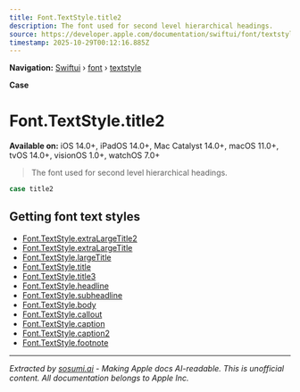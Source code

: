 ```yaml
---
title: Font.TextStyle.title2
description: The font used for second level hierarchical headings.
source: https://developer.apple.com/documentation/swiftui/font/textstyle/title2
timestamp: 2025-10-29T00:12:16.885Z
---
```


**Navigation:** [Swiftui](/documentation/swiftui) › [font](/documentation/swiftui/font) › [textstyle](/documentation/swiftui/font/textstyle)

**Case**

# Font.TextStyle.title2

**Available on:** iOS 14.0+, iPadOS 14.0+, Mac Catalyst 14.0+, macOS 11.0+, tvOS 14.0+, visionOS 1.0+, watchOS 7.0+

> The font used for second level hierarchical headings.

```swift
case title2
```

## Getting font text styles

- [Font.TextStyle.extraLargeTitle2](/documentation/swiftui/font/textstyle/extralargetitle2)
- [Font.TextStyle.extraLargeTitle](/documentation/swiftui/font/textstyle/extralargetitle)
- [Font.TextStyle.largeTitle](/documentation/swiftui/font/textstyle/largetitle)
- [Font.TextStyle.title](/documentation/swiftui/font/textstyle/title)
- [Font.TextStyle.title3](/documentation/swiftui/font/textstyle/title3)
- [Font.TextStyle.headline](/documentation/swiftui/font/textstyle/headline)
- [Font.TextStyle.subheadline](/documentation/swiftui/font/textstyle/subheadline)
- [Font.TextStyle.body](/documentation/swiftui/font/textstyle/body)
- [Font.TextStyle.callout](/documentation/swiftui/font/textstyle/callout)
- [Font.TextStyle.caption](/documentation/swiftui/font/textstyle/caption)
- [Font.TextStyle.caption2](/documentation/swiftui/font/textstyle/caption2)
- [Font.TextStyle.footnote](/documentation/swiftui/font/textstyle/footnote)

---

*Extracted by [sosumi.ai](https://sosumi.ai) - Making Apple docs AI-readable.*
*This is unofficial content. All documentation belongs to Apple Inc.*
